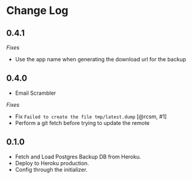 # Change Log

## 0.4.1

_Fixes_

- Use the app name when generating the download url for the backup

## 0.4.0

- Email Scrambler

_Fixes_

- Fix `Failed to create the file tmp/latest.dump` [@rcsm, #1]
- Perform a git fetch before trying to update the remote

## 0.1.0

- Fetch and Load Postgres Backup DB from Heroku.
- Deploy to Heroku production.
- Config through the initializer.
